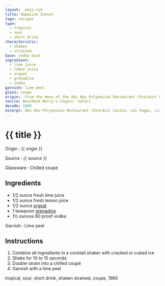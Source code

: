 ```yaml
---
layout: _main.njk
title: Hawaiian Sunset
tags: recipes
type:
  - tropical
  - sour
  - short drink
characteristic:
  - shaken
  - strained
base: vodka base
ingredient:
  - lime juice
  - lemon juice
  - orgeat
  - grenadine
  - vodka
garnish: lime peel
glass: coupe
origin:  From the menu of the Aku Aku Polynesian Restaurant (Stardust Casino, Las Vegas, circa 1930s).
source: Beachbum Berry's Sippin' Safari
decade: 1960
excerpt: Aku Aku Polynesian Restaurant (Stardust Casino, Las Vegas, circa 1930s)
---
```

<!-- markdownlint-disable MD025 -->
# {{ title }}
<!-- markdownlint-enable MD025 -->

Origin
  : {{ origin }}

Source
  : <cite><span data-pagefind-filter="Source">{{ source }}</span></cite>

Glassware
  : Chilled coupé

## Ingredients

* 1/2 ounce fresh lime juice
* 1/2 ounce fresh lemon juice
* 1/2 ounce [orgeat](/mixes/orgeat/)
* 1 teaspoon [grenadine](/mixes/grenadine)
* 1&frac12; ounces 80 proof vodka

Garnish
  : <span data-pagefind-filter="Garnish">Lime peel</span>

## Instructions

1. Combine all ingredients in a cocktail shaker with cracked or cubed ice
2. Shake for 10 to 15 seconds
3. Double-strain into a chilled coupé
4. Garnish with a lime peel

<div
  class="sr-only"
  data-cat[0]="Drink"
  data-type[0]="Tropical"
  data-type[1]="Sour"
  data-type[2]="Short drink"
  data-char[0]="Shaken"
  data-char[1]="Strained"
  data-base[0]="Vodka"
  data-ingredient[0]="Lime juice"
  data-ingredient[1]="Lemon juice"
  data-ingredient[2]="Orgeat"
  data-ingredient[3]="Grenadine"
  data-ingredient[4]="Vodka"
  data-pantry[0]="Lime peel"
  data-juice[0]="Lime juice"
  data-juice[1]="Lemon juice"
  data-syrup[0]="Orgeat"
  data-syrup[1]="Grenadine"
  data-liquor[0]="Vodka"
  data-origin[0]="Stardust Casino, Las Vegas"
  data-origin[1]="Aku Aku Polynesian Restaurant, Las Vegas"
  data-glass[0]="Coupé"
  data-decade[0]="1960"
  data-pagefind-filter="
    Category[data-cat[0]],
    Type[data-type[0]],
    Type[data-type[1]],
    Type[data-type[2]],
    Characteristic[data-char[0]],
    Characteristic[data-char[1]],
    Base[data-base[0]],
    Ingredient[data-ingredient[0]],
    Ingredient[data-ingredient[1]],
    Ingredient[data-ingredient[2]],
    Ingredient[data-ingredient[3]],
    Ingredient[data-ingredient[4]],
    Pantry[data-pantry[0]],
    Juice[data-juice[0]],
    Juice[data-juice[1]],
    Syrup[data-syrup[0]],
    Syrup[data-syrup[1]],
    Liquor[data-liquor[0]],
    Origin[data-origin[0]],
    Origin[data-origin[1]],
    Glassware[data-glass[0]],
    Decade[data-decade[0]]
  "
>
</div>

<div class="keywords" aria-hidden>tropical, sour, short drink, shaken strained, coupe, 1960</div>
